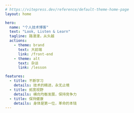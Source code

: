 ```yaml
---
# https://vitepress.dev/reference/default-theme-home-page
layout: home

hero:
  name: "个人技术博客"
  text: "Look, Listen & Learn"
  tagline: 路漫漫，从头越
  actions:
    - theme: brand
      text: 大前端
      link: /front-end
    - theme: alt
      text: 杂谈
      link: /lesson

features:
  - title: 不断学习
    details: 技术的精进，永无止境
  - title: 拓宽视野
    details: 横向均衡发展，保持竞争力
  - title: 保持健康
    details: 身体是第一位，革命的本钱
---
```

